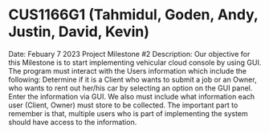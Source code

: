 # CUS1166G1 (Tahmidul, Goden, Andy, Justin, David, Kevin)
Date: Febuary 7 2023
Project Milestone #2
Description: Our objective for this Milestone is to start implementing vehicular cloud console by using GUI. The program must interact with the Users information which include the following: Determine if it is a Client who wants to submit a job or an Owner, who wants to rent out her/his car by selecting an option on the GUI panel. Enter the information via GUI. We also must include what information each user (Client, Owner) must store to be collected. The important part to remember is that, multiple users who is part of implementing the system should have access to the information. 
